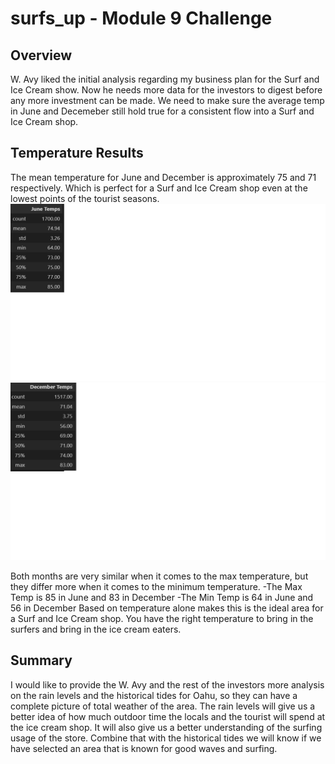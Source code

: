 # surfs_up - Module 9 Challenge

## Overview

W. Avy liked the initial analysis regarding my business plan for the Surf and Ice Cream show. Now he needs more data for the investors to digest before any more investment can be made.  We need to make sure the average temp in June and Decemeber still hold true for a consistent flow into a Surf and Ice Cream shop.

## Temperature Results

The mean temperature for June and December is approximately 75 and 71 respectively.  Which is perfect for a Surf and Ice Cream shop even at the lowest points of the tourist seasons.  
![June_Temps](https://github.com/Normanfamdamly/surfs_up/blob/main/June_Temps.png)
![Dec_Temps](https://github.com/Normanfamdamly/surfs_up/blob/main/Dec_Temps.png)
 
Both months are very similar when it comes to the max temperature, but they differ more when it comes to the minimum temperature. 
    -The Max Temp is 85 in June and 83 in December
    -The Min Temp is 64 in June and 56 in December
Based on temperature alone makes this is the ideal area for a Surf and Ice Cream shop.  You have the right temperature to bring in the surfers and bring in the ice cream eaters. 

## Summary

I would like to provide the W. Avy and the rest of the investors more analysis on the rain levels and the historical tides for Oahu, so they can have a complete picture of total weather of the area.  The rain levels will give us a better idea of how much outdoor time the locals and the tourist will spend at the ice cream shop. It will also give us a better understanding of the surfing usage of the store.  Combine that with the historical tides we will know if we have selected an area that is known for good waves and surfing.
 
    
